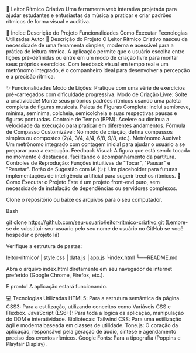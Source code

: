 🎼 Leitor Rítmico Criativo
Uma ferramenta web interativa projetada para ajudar estudantes e entusiastas da música a praticar e criar padrões rítmicos de forma visual e auditiva.

📖 Índice
Descrição do Projeto
Funcionalidades
Como Executar
Tecnologias Utilizadas
Autor
📝 Descrição do Projeto
O Leitor Rítmico Criativo nasceu da necessidade de uma ferramenta simples, moderna e acessível para a prática de leitura rítmica. A aplicação permite que o usuário escolha entre lições pré-definidas ou entre em um modo de criação livre para montar seus próprios exercícios. Com feedback visual em tempo real e um metrônomo integrado, é o companheiro ideal para desenvolver a percepção e a precisão rítmica.

✨ Funcionalidades
Modo de Lições: Pratique com uma série de exercícios pré-carregados com dificuldade progressiva.
Modo de Criação Livre: Solte a criatividade! Monte seus próprios padrões rítmicos usando uma paleta completa de figuras musicais.
Paleta de Figuras Completa: Inclui semibreve, mínima, semínima, colcheia, semicolcheia e suas respectivas pausas e figuras pontuadas.
Controle de Tempo (BPM): Acelere ou diminua a velocidade da execução para praticar em diferentes andamentos.
Fórmula de Compasso Customizável: No modo de criação, defina compassos simples ou compostos (2/4, 3/4, 4/4, 6/8, 9/8, etc.).
Metrônomo Audível: Um metrônomo integrado com contagem inicial para ajudar o usuário a se preparar para a execução.
Feedback Visual: A figura que está sendo tocada no momento é destacada, facilitando o acompanhamento da partitura.
Controles de Reprodução: Funções intuitivas de "Tocar", "Pausar" e "Resetar".
Botão de Sugestão com IA (✨): Um placeholder para futuras implementações de inteligência artificial para sugerir trechos rítmicos.
🚀 Como Executar o Projeto
Este é um projeto front-end puro, sem necessidade de instalação de dependências ou servidores complexos.

Clone o repositório ou baixe os arquivos para o seu computador.

Bash

git clone https://github.com/seu-usuario/leitor-ritmico-criativo.git
(Lembre-se de substituir seu-usuario pelo seu nome de usuário no GitHub se você hospedar o projeto lá)

Verifique a estrutura de pastas:

leitor-ritmico/
│style.css
│data.js
│app.js
└index.html
└──README.md

Abra o arquivo index.html diretamente em seu navegador de internet preferido (Google Chrome, Firefox, etc.).

E pronto! A aplicação estará funcionando.

💻 Tecnologias Utilizadas
HTML5: Para a estrutura semântica da página.
CSS3: Para a estilização, utilizando conceitos como Variáveis CSS e Flexbox.
JavaScript (ES6+): Para toda a lógica da aplicação, manipulação do DOM e interatividade.
Bibliotecas:
Tailwind CSS: Para uma estilização ágil e moderna baseada em classes de utilidade.
Tone.js: O coração da aplicação, responsável pela geração de áudio, síntese e agendamento preciso dos eventos rítmicos.
Google Fonts: Para a tipografia (Poppins e Playfair Display).
